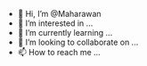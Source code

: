 - 👋 Hi, I’m @Maharawan
- 👀 I’m interested in ...
- 🌱 I’m currently learning ...
- 💞️ I’m looking to collaborate on ...
- 📫 How to reach me ...

<!---
Maharawan/Maharawan is a ✨ special ✨ repository because its `README.md` (this file) appears on your GitHub profile.
You can click the Preview link to take a look at your changes.
--->
